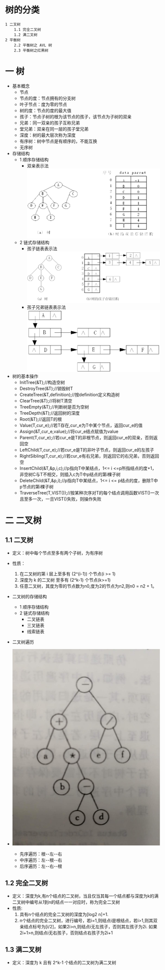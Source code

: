 # 树的分类
    1 二叉树  
        1.1 完全二叉树  
        1.2 满二叉树  
    2 平衡树  
        2.2 平衡树之 AVL 树  
        2.3 平衡树之红黑树  

# 一 树
- 基本概念
	- 节点  
	- 节点的度：节点拥有的分支树
	- 叶子节点：度为零的节点
	- 树的度：节点的度的最大值
	- 孩子：节点子树的根为该节点的孩子，该节点为子树的双亲
	- 兄弟：同一双亲的孩子互称兄弟
	- 堂兄弟：双亲在同一层的孩子堂兄弟
	- 深度：树的最大层次称为深度
	- 有序树：树中节点是有顺序的，不能互换
	- 无序树
- 存储结构  
	- 1 顺序存储结构
		- 双亲表示法
![双亲存储结构](https://github.com/OpenSourceStudy12/Data-Structure/blob/master/Image/双亲存储结构.png)
	- 2 链式存储结构  
		- 孩子链表表示法
![双亲存储结构](https://github.com/OpenSourceStudy12/Data-Structure/blob/master/Image/孩子链表存储结构.png)
		- 孩子兄弟链表表示法
![双亲存储结构](https://github.com/OpenSourceStudy12/Data-Structure/blob/master/Image/孩子--兄弟链表存储结构.png)
- 树的基本操作  
	- InitTree(&T);//构造空树  
	- DestroyTree(&T);//销毁树T  
	- CreateTree(&T,definition);//按definition定义构造树  
	- ClearTree(&T);//将树T清空  
	- TreeEmpty(&T);//判断树是否为空树  
	- TreeDepth(&T);//返回树的深度  
	- Root(&T);//返回T的根   
	- Value(T,cur_e);//若T存在,cur_e为T中某个节点，返回cur_e的值  
	- Assign(&T,cur_e,value);//将cur_e结点赋值为value  
	- Parent(T,cur_e);//若cur_e是T的非根节点，则返回cur_e的双亲，否则返回空    
	- LeftChild(T,cur_e);//若cur_e是T的非叶子节点，则返回cur_e的左孩子  
	- RightSibling(T,cur_e);//若cur_e有右兄弟，则返回它的右兄弟，否则返回空  
	- InsertChild(&T,&p,i,c);//p指向T中某结点，1<= i <=p所指结点的度+1，非空树C与T不相交，则插入c为T中p结点的第i棵子树  
	- DeleteChild(&T,&p,i);//p指向T中某结点，1<= i <= p结点的度，删除T中p节点的第i棵子树   
	- TraverseTree(T,VIST());//按某种次序对T的每个结点调用函数VIST()一次且至多一次，一旦VIST()失败，则操作失败  
	
# 二 二叉树
## 1.1 二叉树
- 定义：树中每个节点至多有两个子树，为有序树
- 性质：  
  1. 在二叉树的第 i 层上至多有 (2^(i-1)) 个节点(i >= 1)
  2. 深度为 k 的二叉树 至多有 (2^k-1) 个节点(k>=1)
  3. 任意二叉树，其度为零的节点数为n0,度为2的节点为n2,则n0 = n2 + 1。  
    
- 二叉树的存储结构  
  - 1 顺序存储结构
  - 2 链式存储结构  
  	- 二叉链表
  	- 三叉链表
  	- 线索链表
- 二叉树遍历  
- ![image1](https://github.com/OpenSourceStudy12/Data-Structure/blob/master/Image/image1.jpg)

  - 先序遍历：根--左--右  
  - 中序遍历：左--根--右  
  - 后序遍历：左--右--根

## 1.2 完全二叉树
- 定义：深度为k,有n个结点的二叉树，当且仅当其每一个结点都与深度为k的满二叉树中编号从1到n的结点一一对应时，称为完全二叉树
- 性质:
	1. 具有n个结点的完全二叉树的深度为[log2 n]+1.
	2. n个结点的完全二叉树，进行编号，若i=1,则结点i是根结点，若i>1,则其双亲结点标号为[i/2]，如果2i>n,则结点i无左孩子，否则其左孩子为2i. 如果2i+1>n,则结点i无右孩子，否则结点右孩子为2i+1

## 1.3 满二叉树
- 定义：深度为 k 且有 2^k-1 个结点的二叉树为满二叉树





 
